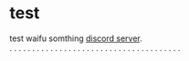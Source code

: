 # test
test waifu somthing
 [discord server](https://discord.gg/JWRy5yKVcc).  
.
.
.
.
.
.
.
.
.
.
.
.
.
.
.
.
.
.
.
.
.
.
.
.
.
.
.
.
.
.
.
.
.
.
.
.
.
.
